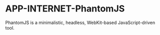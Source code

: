 APP-INTERNET-PhantomJS
======================

PhantomJS is a minimalistic, headless, WebKit-based JavaScript-driven tool.
